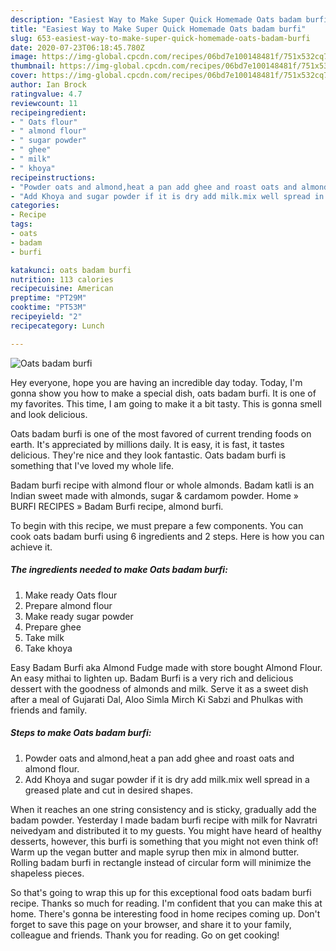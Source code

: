 ```yaml
---
description: "Easiest Way to Make Super Quick Homemade Oats badam burfi"
title: "Easiest Way to Make Super Quick Homemade Oats badam burfi"
slug: 653-easiest-way-to-make-super-quick-homemade-oats-badam-burfi
date: 2020-07-23T06:18:45.780Z
image: https://img-global.cpcdn.com/recipes/06bd7e100148481f/751x532cq70/oats-badam-burfi-recipe-main-photo.jpg
thumbnail: https://img-global.cpcdn.com/recipes/06bd7e100148481f/751x532cq70/oats-badam-burfi-recipe-main-photo.jpg
cover: https://img-global.cpcdn.com/recipes/06bd7e100148481f/751x532cq70/oats-badam-burfi-recipe-main-photo.jpg
author: Ian Brock
ratingvalue: 4.7
reviewcount: 11
recipeingredient:
- " Oats flour"
- " almond flour"
- " sugar powder"
- " ghee"
- " milk"
- " khoya"
recipeinstructions:
- "Powder oats and almond,heat a pan add ghee and roast oats and almond flour."
- "Add Khoya and sugar powder if it is dry add milk.mix well spread in a greased plate and cut in desired shapes."
categories:
- Recipe
tags:
- oats
- badam
- burfi

katakunci: oats badam burfi 
nutrition: 113 calories
recipecuisine: American
preptime: "PT29M"
cooktime: "PT53M"
recipeyield: "2"
recipecategory: Lunch

---
```



![Oats badam burfi](https://img-global.cpcdn.com/recipes/06bd7e100148481f/751x532cq70/oats-badam-burfi-recipe-main-photo.jpg)

Hey everyone, hope you are having an incredible day today. Today, I'm gonna show you how to make a special dish, oats badam burfi. It is one of my favorites. This time, I am going to make it a bit tasty. This is gonna smell and look delicious.

Oats badam burfi is one of the most favored of current trending foods on earth. It's appreciated by millions daily. It is easy, it is fast, it tastes delicious. They're nice and they look fantastic. Oats badam burfi is something that I've loved my whole life.

Badam burfi recipe with almond flour or whole almonds. Badam katli is an Indian sweet made with almonds, sugar &amp; cardamom powder. Home » BURFI RECIPES » Badam Burfi recipe, almond burfi.


To begin with this recipe, we must prepare a few components. You can cook oats badam burfi using 6 ingredients and 2 steps. Here is how you can achieve it.

<!--inarticleads1-->

##### The ingredients needed to make Oats badam burfi:

1. Make ready  Oats flour
1. Prepare  almond flour
1. Make ready  sugar powder
1. Prepare  ghee
1. Take  milk
1. Take  khoya


Easy Badam Burfi aka Almond Fudge made with store bought Almond Flour. An easy mithai to lighten up. Badam Burfi is a very rich and delicious dessert with the goodness of almonds and milk. Serve it as a sweet dish after a meal of Gujarati Dal, Aloo Simla Mirch Ki Sabzi and Phulkas with friends and family. 

<!--inarticleads2-->

##### Steps to make Oats badam burfi:

1. Powder oats and almond,heat a pan add ghee and roast oats and almond flour.
1. Add Khoya and sugar powder if it is dry add milk.mix well spread in a greased plate and cut in desired shapes.


When it reaches an one string consistency and is sticky, gradually add the badam powder. Yesterday I made badam burfi recipe with milk for Navratri neivedyam and distributed it to my guests. You might have heard of healthy desserts, however, this burfi is something that you might not even think of! Warm up the vegan butter and maple syrup then mix in almond butter. Rolling badam burfi in rectangle instead of circular form will minimize the shapeless pieces. 

So that's going to wrap this up for this exceptional food oats badam burfi recipe. Thanks so much for reading. I'm confident that you can make this at home. There's gonna be interesting food in home recipes coming up. Don't forget to save this page on your browser, and share it to your family, colleague and friends. Thank you for reading. Go on get cooking!
